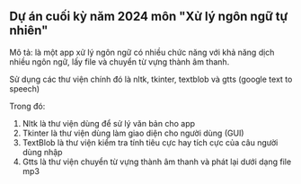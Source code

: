 Dự án cuối kỳ năm 2024 môn "Xử lý ngôn ngữ tự nhiên" 
-------------------------------------------------------------------------------------------
Mô tả: là một app xử lý ngôn ngữ có nhiều chức năng với khả năng dịch nhiều ngôn ngữ, lấy file và chuyển từ vựng thành âm thanh.

Sử dụng các thư viện chính đó là nltk, tkinter, textblob và gtts (google text to speech)

Trong đó:
1. Nltk là thư viện dùng để sử lý văn bản cho app 
2. Tkinter là thư viện dùng làm giao diện cho người dùng (GUI)
3. TextBlob là thư viện kiểm tra tính tiêu cực hay tích cực của câu người dùng nhập
4. Gtts là thư viện chuyển từ vựng thành âm thanh và phát lại dưới dạng file mp3

